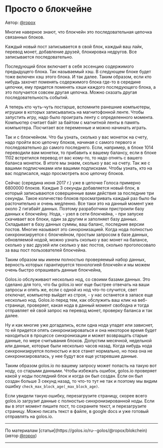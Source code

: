 # Просто о блокчейне

Автор: <a href="https://golos.io/@ropox">@ropox</a>

Многие наверное знают, что блокчейн это последовательная цепочка связанных блоков. 

Каждый новый пост записывается в свой блок, каждый ваш лайк, перевод монет, добавление друзей, блокировка недругов. Все записывается последовательно.

Последующий блок включает в себя эссенцию содержимого предыдущего блока. Так называемый хэш. В следующем блоке будет тоже включен хэш этого блока. И так далее. Таким образом, если кто нибудь захочет поменять содержимого блока где-то в середине цепочки, ему придется поменять хэши каждого последующего блока, а это получается совсем другая цепочка. Можно сказать другая последовательность событий.

А теперь кто чуть-чуть постарше, вспомните ранешние компьютеры, игрушки в которых записывались на магнитофонной ленте. Чтобы запустить игру, надо было проиграть ленту с определенного момента. Компьютер считает байт за байтом с магнитной ленты в память компьютера. Посчитает все переменные и можно начинать играть.

Так и с блокчейном. Что бы узнать, сколько у вас монеток на счету, надо пройти всю цепочку блоков, начиная с самого первого и последовательно до самого последнего. Если, например, в блоке 1014 переводили вам монетки, то прибавить к вашему балансу, если в блоке 1102 встретился перевод от вас кому-то, то надо отнять с вашего баланса монеток. В итоге мы знаем, сколько у вас на счету. Так же с вашими подписчиками или вашими подписками. Чтобы узнать, кто на вас подписался, надо просмотреть всю цепочку блоков.

Сейчас (середина июня 2017 г.) уже в цепочке Голоса примерно 6800000 блоков. Каждые 3 секунды добавляется новый блок, в который записываются совершенные вами действия за последние три секунды. Такое количество блоков просматривать каждый раз было бы расточительно и очень медленно. Все таки это на данный момент уже около 2 гигабайт данных. Поэтому разработчики пристроили базу данных к блокчейну. Нода, - узел в сети блокчейна, - при запуске скачивает все блоки, один за другим и заполняет базу данных. Складывает в базу данных суммы, ваш баланс, последние версии постов. Многие называют это синхронизацией. Когда нода полностью синхронизируется с блокчейном, простым запросом в базе данных, обновляемой нодой, можно узнать сколько у вас монет на балансе, сколько у вас друзей или сколько у вас постов, сколько проголосовало за ваш пост пользователей блокчейна.

Таким образом мы имеем полностью проверяемый набор данных, верность которых гарантируется технологией блокчейн и мы можем очень быстро опрашивать данные блокчейна,

Golos.io обслуживают несколько нод, со своими базами данных. Это сделано для того, что бы golos.io мог еще быстрее отвечать на ваши запросы и опять же, если с одной из нод что-то случится, свет отключат, компьютер выйдет из строя, - у нас останется в запасе еще несколько нод. Golos.io перед тем, как обслужить ваш клик на веб-странице, проверяет, какая нода в данный момент свободна и тогда отправляет ей свой запрос на перевод монет, проверку баланса и так далее.

Ну и как многие уже догадались, если одна нода упадет или зависнет, то ей придется опять синхронизироваться и она некоторое время будет находиться в процессе синхронизации и может возвращать старые данные, по мере считывания блоков. Допустим месячной, недельной или данные, которые были несколько часов назад. Когда нибудь нода синхронизируется полностью и все станет нормально, но пока она не синхронизировалась, у нее будут все еще устаревшие данные.

Таким образом golos.io по вашему запросу может попасть на такую вот ноду, со старыми данными. Чтобы избежать ошибок, golos.io проверяет какой у ноды последний блок и когда он был создан. Если он был создан больше 3 секунд назад, то что-то тут не так и поэтому мы видим ошибку `check_max_block_age(_max_block_age)`.

Если увидели такую ошибку, перезагрузите страницу, скорее всего golos.io загрузит данные с полностью синхронизированной ноды. Если вы в этот момент пишите пост, то сохраните текст, и перезагрузите страницу. Можно писать текст в файле, в google docs и уже готовый отправлять на golos.io.

<hr>По материалам [статьи](https://golos.io/ru--golos/@ropox/blokchein) (автор <a href="https://golos.io/@ropox">@ropox</a>)
<hr>